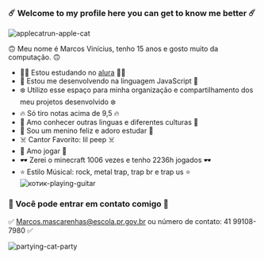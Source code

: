 ### ☄️ Welcome to my profile here you can get to know me better ☄️
![applecatrun-apple-cat](https://github.com/Marquitos666777/Marquitos666777/assets/132093013/0b907c8c-cf6e-4409-8e7c-8d0f15ec21b2)

🙃 Meu nome é Marcos Vinícius, tenho 15 anos e gosto muito da computação. 🙃 
                                                                             
- 👨‍💻 Estou estudando no [alura](https://www.alura.com.br) 👨‍💻  
- 💎 Estou me desenvolvendo na linguagem JavaScript 💎
- ❄️ Utilizo esse espaço para minha organização e compartilhamento dos meu projetos desenvolvido ❄️
- 🔥 Só tiro notas acima de 9,5 🔥
- 🥶 Amo conhecer outras linguas e diferentes culturas 🥶                                                                                          
- 🌈 Sou um menino feliz e adoro estudar 🌈
- ☠️ Cantor Favorito: lil peep ☠️   
- 👾 Amo jogar 👾
- 🕶 Zerei o minecraft 1006 vezes e tenho 2236h jogados 🕶
- ⭐️ Estilo Músical: rock, metal trap, trap br e trap us ⭐️                           
![котик-playing-guitar](https://github.com/Marquitos666777/Marquitos666777/assets/132093013/2f64ece0-8026-435c-a096-34c1eca7043a)        

### 📝 Você pode entrar em contato comigo 📝

✅ Marcos.mascarenhas@escola.pr.gov.br ou número de contato: 41 99108-7980 ✅

![partying-cat-party](https://github.com/Marquitos666777/Marquitos666777/assets/132093013/800a0e4f-f60a-47bd-aa8d-527e5af3d82c)




